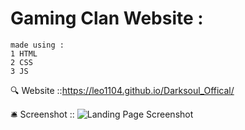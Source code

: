# Gaming Clan Website :
```
made using : 
1 HTML
2 CSS
3 JS

```
:mag:	 Website ::https://leo1104.github.io/Darksoul_Offical/

:bellhop_bell: Screenshot :: ![Landing Page Screenshot](/screenshot_darksoul_landing_page.png)
